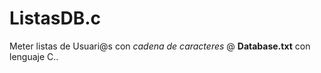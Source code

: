 # ListasDB.c
Meter listas de Usuari@s con *cadena de caracteres* @ **Database.txt** con lenguaje C..
